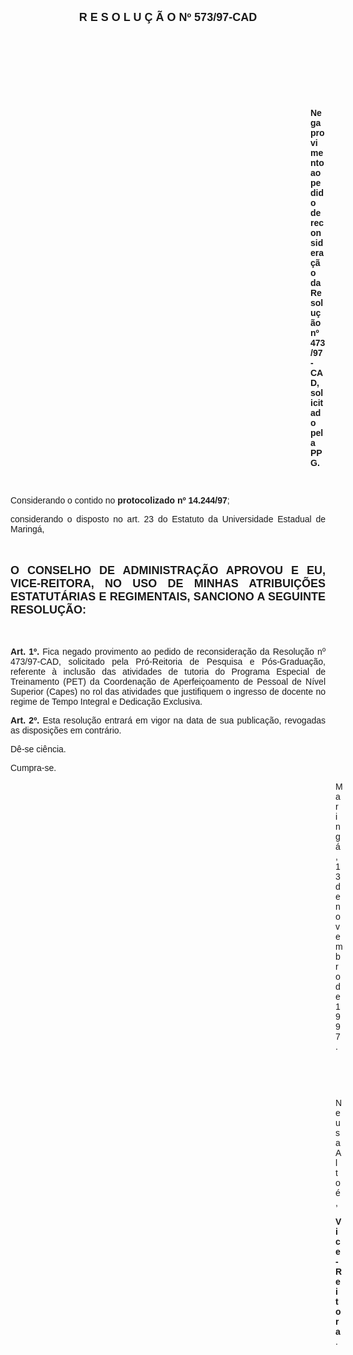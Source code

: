 <BODY>

<B><FONT FACE="Arial" SIZE=4><P ALIGN="CENTER">R E S O L U &Ccedil; &Atilde; O   Nº 573/97-CAD</P>
</B></FONT><FONT FACE="Arial">
<P>&nbsp;</P>
<P>&nbsp;</P>
<P>&nbsp;</P>
<P>&nbsp;</P><DIR>
<DIR>
<DIR>
<DIR>
<DIR>
<DIR>
<DIR>
<DIR>
<DIR>
<DIR>
<DIR>
<DIR>

<B><P ALIGN="JUSTIFY">Nega provimento ao pedido de reconsidera&ccedil;&atilde;o da Resolu&ccedil;&atilde;o nº 473/97-CAD, solicitado pela PPG.</P>
</B><P ALIGN="JUSTIFY"></P>
<P>&nbsp;</P></DIR>
</DIR>
</DIR>
</DIR>
</DIR>
</DIR>
</DIR>
</DIR>
</DIR>
</DIR>
</DIR>
</DIR>

<P ALIGN="JUSTIFY">&#9;Considerando o contido no<B> protocolizado nº 14.244/97</B>;</P>
<P ALIGN="JUSTIFY">&#9;considerando o disposto no art. 23 do Estatuto da Universidade Estadual de Maring&aacute;,</P>
<P ALIGN="JUSTIFY"></P>
<P ALIGN="JUSTIFY">&nbsp;</P>
</FONT><B><FONT FACE="Arial" SIZE=4><P ALIGN="JUSTIFY">O CONSELHO DE ADMINISTRA&Ccedil;&Atilde;O APROVOU E EU, VICE-REITORA, NO USO DE MINHAS ATRIBUI&Ccedil;&Otilde;ES ESTATUT&Aacute;RIAS E REGIMENTAIS, SANCIONO A SEGUINTE RESOLU&Ccedil;&Atilde;O:</P>
</B></FONT><FONT FACE="Arial"><P ALIGN="JUSTIFY"></P>
<P ALIGN="JUSTIFY">&nbsp;</P>
<P ALIGN="JUSTIFY">&#9;<B>Art. 1º. </B>Fica negado provimento ao pedido de reconsidera&ccedil;&atilde;o da Resolu&ccedil;&atilde;o nº 473/97-CAD, solicitado pela Pr&oacute;-Reitoria de Pesquisa e P&oacute;s-Gradua&ccedil;&atilde;o, referente &agrave; inclus&atilde;o das atividades de tutoria do Programa Especial de Treinamento (PET) da Coordena&ccedil;&atilde;o de Aperfei&ccedil;oamento de Pessoal de N&iacute;vel Superior (Capes) no rol das atividades que justifiquem o ingresso de docente no regime de Tempo Integral e Dedica&ccedil;&atilde;o Exclusiva.</P>
<P ALIGN="JUSTIFY">&#9;<B>Art. 2º.</B> Esta resolu&ccedil;&atilde;o entrar&aacute; em vigor na data de sua publica&ccedil;&atilde;o, revogadas as disposi&ccedil;&otilde;es em contr&aacute;rio.</P>
<P>&#9;D&ecirc;-se ci&ecirc;ncia.</P>
<P>&#9;Cumpra-se.</P>
<DIR>
<DIR>
<DIR>
<DIR>
<DIR>
<DIR>
<DIR>
<DIR>
<DIR>
<DIR>
<DIR>
<DIR>
<DIR>

<P>Maring&aacute;, 13 de novembro de 1997.</P>

<P>&nbsp;</P>
<P>&nbsp;</P>
<P>Neusa Alto&eacute;,</P>
<B><P>Vice-Reitora</B>.</P></DIR>
</DIR>
</DIR>
</DIR>
</DIR>
</DIR>
</DIR>
</DIR>
</DIR>
</DIR>
</DIR>
</DIR>
</DIR>
</FONT></BODY>
